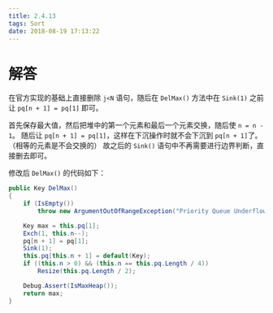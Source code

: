 ```yaml
---
title: 2.4.13
tags: Sort
date: 2018-08-19 17:13:22
---
```


# 解答

在官方实现的基础上直接删除 `j<N` 语句，随后在 `DelMax()` 方法中在 `Sink(1)` 之前让 `pq[n + 1] = pq[1]` 即可。

首先保存最大值，然后把堆中的第一个元素和最后一个元素交换，随后使 `n = n - 1`。
随后让 `pq[n + 1] = pq[1]`，这样在下沉操作时就不会下沉到 `pq[n + 1]`了。（相等的元素是不会交换的）
故之后的 `Sink()` 语句中不再需要进行边界判断，直接删去即可。

修改后 `DelMax()` 的代码如下：

```csharp
public Key DelMax()
{
    if (IsEmpty())
        throw new ArgumentOutOfRangeException("Priority Queue Underflow");

    Key max = this.pq[1];
    Exch(1, this.n--);
    pq[n + 1] = pq[1];
    Sink(1);
    this.pq[this.n + 1] = default(Key);
    if ((this.n > 0) && (this.n == this.pq.Length / 4))
        Resize(this.pq.Length / 2);

    Debug.Assert(IsMaxHeap());
    return max;
}
```

